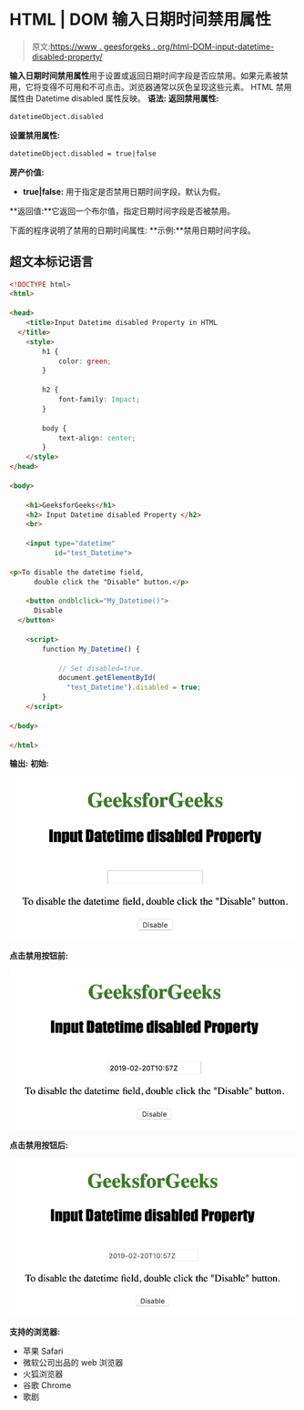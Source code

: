 # HTML | DOM 输入日期时间禁用属性

> 原文:[https://www . geesforgeks . org/html-DOM-input-datetime-disabled-property/](https://www.geeksforgeeks.org/html-dom-input-datetime-disabled-property/)

**输入日期时间禁用属性**用于设置或返回日期时间字段是否应禁用。如果元素被禁用，它将变得不可用和不可点击。浏览器通常以灰色呈现这些元素。
HTML 禁用属性由 Datetime disabled 属性反映。
**语法:**
**返回禁用属性:**

```html
datetimeObject.disabled
```

**设置禁用属性:**

```html
datetimeObject.disabled = true|false
```

**房产价值:**

*   **true|false:** 用于指定是否禁用日期时间字段。默认为假。

**返回值:**它返回一个布尔值，指定日期时间字段是否被禁用。

下面的程序说明了禁用的日期时间属性:
**示例:**禁用日期时间字段。

## 超文本标记语言

```html
<!DOCTYPE html>
<html>

<head>
    <title>Input Datetime disabled Property in HTML
  </title>
    <style>
        h1 {
            color: green;
        }

        h2 {
            font-family: Impact;
        }

        body {
            text-align: center;
        }
    </style>
</head>

<body>

    <h1>GeeksforGeeks</h1>
    <h2> Input Datetime disabled Property </h2>
    <br>

    <input type="datetime"
           id="test_Datetime">

<p>To disable the datetime field,
      double click the "Disable" button.</p>

    <button ondblclick="My_Datetime()">
      Disable
  </button>

    <script>
        function My_Datetime() {

            // Set disabled=true.
            document.getElementById(
              "test_Datetime").disabled = true;
        }
    </script>

</body>

</html>
```

**输出:**
**初始:**

![](img/d7630523277d8b1e66a645563d05e929.png)

**点击禁用按钮前:**

![](img/c8b5a8119b59fe06c70e22a2c6aa8cde.png)

**点击禁用按钮后:**

![](img/0e0c6b322f368f880880b50daa480d01.png)

**支持的浏览器:**

*   苹果 Safari
*   微软公司出品的 web 浏览器
*   火狐浏览器
*   谷歌 Chrome
*   歌剧